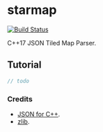 # starmap
[![Build Status](https://ci.appveyor.com/api/projects/status/yigrhkcvgofvhhwt?svg=true)](https://ci.appveyor.com/project/reworks/starmap)

C++17 JSON Tiled Map Parser.

## Tutorial

```cpp
// todo
```

### Credits
* [JSON for C++](https://github.com/nlohmann/json).
* [zlib](https://zlib.net/).